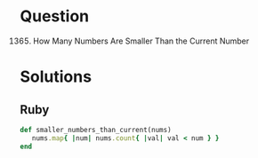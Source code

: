 # Question

 1365. How Many Numbers Are Smaller Than the Current Number

# Solutions

## Ruby
 ```ruby
 def smaller_numbers_than_current(nums)
    nums.map{ |num| nums.count{ |val| val < num } }
 end
 ```
